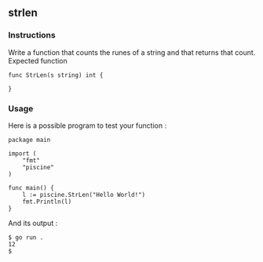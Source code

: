 ## strlen
### Instructions
Write a function that counts the runes of a string and that returns that count.
Expected function
```
func StrLen(s string) int {

}
```
### Usage
Here is a possible program to test your function :
```
package main

import (
	"fmt"
	"piscine"
)

func main() {
	l := piscine.StrLen("Hello World!")
	fmt.Println(l)
}
```
And its output :
```
$ go run .
12
$
```